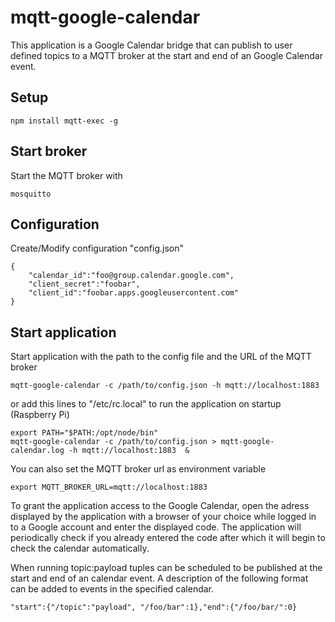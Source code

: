 # mqtt-google-calendar

This application is a Google Calendar bridge that can publish to user defined topics to a MQTT broker at the start and end of an Google Calendar event. 

## Setup

	npm install mqtt-exec -g

## Start broker

Start the MQTT broker with

	mosquitto
	
## Configuration

Create/Modify configuration "config.json"


	{
		"calendar_id":"foo@group.calendar.google.com",
		"client_secret":"foobar",
	   	"client_id":"foobar.apps.googleusercontent.com"              
	}

## Start application

Start application with the path to the config file and the URL of the MQTT broker

	mqtt-google-calendar -c /path/to/config.json -h mqtt://localhost:1883

or add this lines to "/etc/rc.local" to run the application on startup (Raspberry Pi)

	export PATH="$PATH:/opt/node/bin"
	mqtt-google-calendar -c /path/to/config.json > mqtt-google-calendar.log -h mqtt://localhost:1883  &

You can also set the MQTT broker url as environment variable

	export MQTT_BROKER_URL=mqtt://localhost:1883

To grant the application access to the Google Calendar, open the adress displayed by the application with a browser of your choice while logged in to a Google account and enter the displayed code. The application will periodically check if you already entered the code after which it will begin to check the calendar automatically.  

When running topic:payload tuples can be scheduled to be published at the start and end of an calendar event. 
A description of the following format can be added to events in the specified calendar. 

	"start":{"/topic":"payload", "/foo/bar":1},"end":{"/foo/bar/":0}




